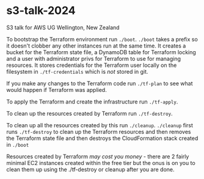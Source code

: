 # s3-talk-2024
S3 talk for AWS UG Wellington, New Zealand

To bootstrap the Terraform environment run `./boot`. 
`./boot` takes a prefix so it doesn't clobber any other instances run at the same time.
It creates a bucket for the Terraform state file, a DynamoDB table for Terraform locking and a user with administrator privs for Terraform to use for managing resources.
It stores credentials for the Terraform user locally on the filesystem in `./tf-credentials` which is *not* stored in git.

If you make any changes to the Terraform code run `./tf-plan` to see what would happen if Terraform was applied.

To apply the Terraform and create the infrastructure run `./tf-apply`.

To clean up the resources created by Terraform run `./tf-destroy`.

To clean up all the resources created by this run `./cleanup`.
`./cleanup` first runs `./tf-destroy` to clean up the Terraform resources and then removes the Terraform state file and then destroys the CloudFormation stack created in `./boot`

Resources created by Terraform *may cost you money* - there are 2 fairly minimal EC2 instances created within the free tier but the onus is on you to clean them up using the ./tf-destroy or cleanup after you are done.
